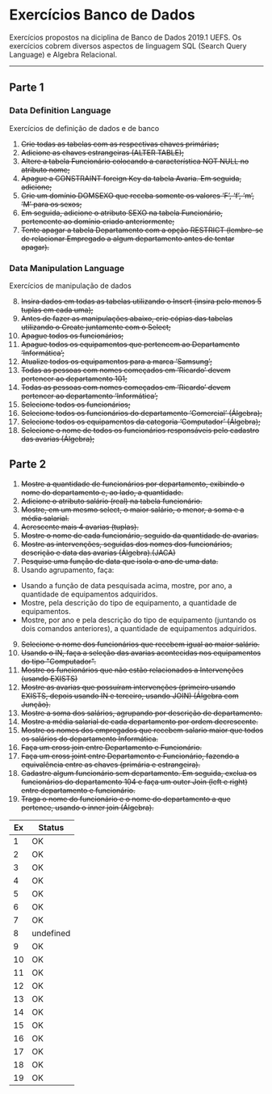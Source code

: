 # Exercícios Banco de Dados

Exercícios propostos na diciplina de Banco de Dados 2019.1 UEFS.
Os exercícios cobrem diversos aspectos de linguagem SQL (Search Query Language) e Algebra Relacional.
___

## Parte 1
### Data Definition Language

Exercícios de definição de dados e de banco

1. ~~Crie todas as tabelas com as respectivas chaves primárias;~~
2. ~~Adicione as chaves estrangeiras (ALTER TABLE);~~
3. ~~Altere a tabela Funcionário colocando a característica NOT NULL no atributo nome;~~
4. ~~Apague a CONSTRAINT foreign Key da tabela Avaria. Em seguida, adicione;~~
5. ~~Crie um domínio DOMSEXO que receba somente os valores ‘F’, ‘f’, ‘m’, ‘M’ para os sexos;~~
6. ~~Em seguida, adicione o atributo SEXO na tabela Funcionário, pertencente ao domínio criado anteriormente;~~
7. ~~Tente apagar a tabela Departamento com a opção RESTRICT (lembre-se de relacionar Empregado a algum departamento antes de tentar apagar).~~

### Data Manipulation Language

Exercícios de manipulação de dados

 8. ~~Insira dados em todas as tabelas utilizando o Insert (insira pelo menos 5 tuplas em cada uma);~~
 9. ~~Antes de fazer as manipulações abaixo, crie cópias das tabelas utilizando o Create juntamente com o Select;~~
10. ~~Apague todos os funcionários;~~
11. ~~Apague todos os equipamentos que pertencem ao Departamento ‘Informática’;~~
12. ~~Atualize todos os equipamentos para a marca ‘Samsung’;~~
13. ~~Todas as pessoas com nomes começados em ‘Ricardo’ devem pertencer ao departamento 101;~~
14. ~~Todas as pessoas com nomes começados em ‘Ricardo’ devem pertencer ao departamento ‘Informática’;~~
15. ~~Selecione todos os funcionários;~~
16. ~~Selecione todos os funcionários do departamento ‘Comercial’ (Álgebra);~~
17. ~~Selecione todos os equipamentos da categoria ‘Computador’ (Álgebra);~~
18. ~~Selecione o nome de todos os funcionários responsáveis pelo cadastro das avarias (Álgebra);~~

## Parte 2

1. ~~Mostre a quantidade de funcionários por departamento, exibindo o nome do departamento e, ao lado, a quantidade.~~
2. ~~Adicione o atributo salário (real) na tabela funcionário.~~
3. ~~Mostre, em um mesmo select, o maior salário, o menor, a soma e a média salarial.~~
4. ~~Acrescente mais 4 avarias (tuplas).~~
5. ~~Mostre o nome de cada funcionário, seguido da quantidade de avarias.~~
6. ~~Mostre as intervenções, seguidas dos nomes dos funcionários, descrição e data das avarias (Álgebra).(JACA)~~
7. ~~Pesquise uma função de data que isola o ano de uma data.~~
8. Usando agrupamento, faça:
+ Usando a função de data pesquisada acima, mostre, por ano, a quantidade de equipamentos adquiridos.
+ Mostre, pela descrição do tipo de equipamento, a quantidade de equipamentos.
+ Mostre, por ano e pela descrição do tipo de equipamento (juntando os dois comandos anteriores), a quantidade de equipamentos adquiridos.
9. ~~Selecione o nome dos funcionários que recebem igual ao maior salário.~~
10. ~~Usando o IN, faça a seleção das avarias acontecidas nos equipamentos do tipo "Computador".~~
11. ~~Mostre os funcionários que não estão relacionados a Intervenções (usando EXISTS)~~
12. ~~Mostre as avarias que possuíram intervenções (primeiro usando EXISTS, depois usando IN e terceiro, usando JOIN) (Álgebra com Junção).~~
13. ~~Mostre a soma dos salários, agrupando por descrição de departamento.~~
14. ~~Mostre a média salarial de cada departamento por ordem decrescente.~~
15. ~~Mostre os nomes dos empregados que recebem salario maior que todos os salários do departamento Informática.~~
16. ~~Faça um cross join entre Departamento e Funcionário.~~
17. ~~Faça um cross joint entre Departamento e Funcionário, fazendo a equivalência entre as chaves (primária e estrangeira).~~
18. ~~Cadastre algum funcionário sem departamento. Em seguida, exclua os funcionários do departamento 104 e faça um outer Join (left e right) entre departamento e funcionário.~~
19. ~~Traga o nome do funcionário e o nome do departamento a que pertence, usando o inner join (Álgebra).~~

 Ex | Status
--- | ---
  1 | OK
  2 | OK
  3 | OK
  4 | OK
  5 | OK
  6 | OK
  7 | OK
  8 | undefined
  9 | OK
 10 | OK
 11 | OK
 12 | OK
 13 | OK
 14 | OK
 15 | OK
 16 | OK
 17 | OK
 18 | OK
 19 | OK
